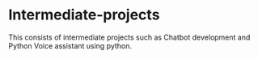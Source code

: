 # Intermediate-projects
This consists of intermediate projects such as Chatbot development and Python Voice assistant using python. 

